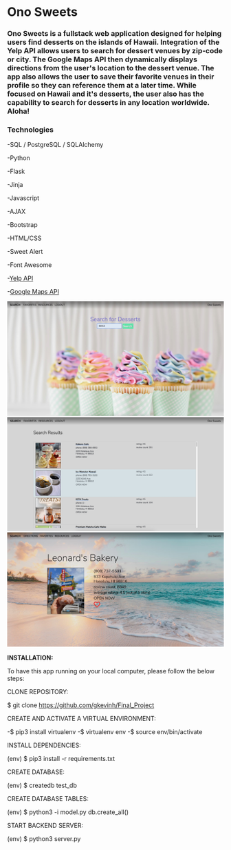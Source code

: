 # Ono Sweets

### Ono Sweets is a fullstack web application designed for helping users find desserts on the islands of Hawaii.  Integration of the Yelp API allows users to search for dessert venues by zip-code or city. The Google Maps API then dynamically displays directions from the user's location to the dessert venue. The app also allows the user to save their favorite venues in their profile so they can reference them at a later time.  While focused  on Hawaii and it's desserts, the user also has the capability to search for desserts in any location worldwide. Aloha! 

### **Technologies**

-SQL / PostgreSQL / SQLAlchemy

-Python

-Flask

-Jinja

-Javascript 

-AJAX

-Bootstrap

-HTML/CSS

-Sweet Alert

-Font Awesome

-[Yelp API](https://docs.developer.yelp.com/docs/fusion-intro)

-[Google Maps API](https://developers.google.com/maps/documentation)


![example-1](static/img/search-example.jpeg)
![example-2](static/img/results-example.jpeg)
![example-3](static/img/venue-example.jpeg)


**INSTALLATION:**

To have this app running on your local computer, please follow the below steps:

CLONE REPOSITORY:


$ git clone https://github.com/gkevinh/Final_Project


CREATE AND ACTIVATE A VIRTUAL ENVIRONMENT:


-$ pip3 install virtualenv
-$ virtualenv env
-$ source env/bin/activate


INSTALL DEPENDENCIES:


(env) $ pip3 install -r requirements.txt


CREATE DATABASE:


(env) $ createdb test_db


CREATE DATABASE TABLES:


(env) $ python3 -i model.py
db.create_all()


START BACKEND SERVER:


(env) $ python3 server.py